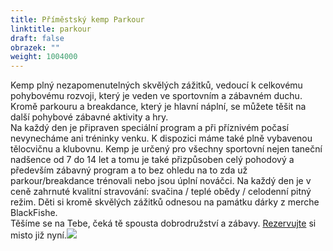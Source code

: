 ```yaml
---
title: Příměstský kemp Parkour
linktitle: parkour
draft: false
obrazek: ""
weight: 1004000
---
```

[](https://brezanek.webooker.eu/Actions/Register/121607?returnUrl=Actions&tabName=detail)Kemp plný nezapomenutelných skvělých zážitků, vedoucí k celkovému pohybovému rozvoji, který je veden ve sportovním a zábavném duchu. Kromě parkouru a breakdance, který je hlavní náplní, se můžete těšit na další pohybové zábavné aktivity a hry.\
Na každý den je připraven speciální program a při příznivém počasí nevynecháme ani tréninky venku. K dispozici máme také plně vybavenou tělocvičnu a klubovnu. Kemp je určený pro všechny sportovní nejen taneční nadšence od 7 do 14 let a tomu je také přizpůsoben celý pohodový a především zábavný program a to bez ohledu na to zda už parkour/breakdance trénovali nebo jsou úplní nováčci. Na každý den je v ceně zahrnuté kvalitní stravování: svačina / teplé obědy / celodenní pitný režim. Děti si kromě skvělých zážitků odnesou na památku dárky z merche BlackFishe.\
Těšíme se na Tebe, čeká tě spousta dobrodružství a zábavy. [Rezervujte](https://brezanek.webooker.eu/Actions) si misto již nyní.![](/assets/media/2021_07_08_letní_kemp_parkour-breakdance.jpg)